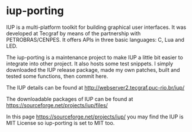 # iup-porting
IUP is a multi-platform toolkit for building graphical user interfaces.
It was developed at Tecgraf by means of the partnership with PETROBRAS/CENPES.
It offers APIs in three basic languages: C, Lua and LED. 

The iup-porting is a maintenance project to make IUP a little bit easier to 
integrate into other project. It also hosts some test snippets.
I simply downloaded the IUP release package, made my own patches, built and 
tested some functions, then commit here.

The IUP details can be found at
http://webserver2.tecgraf.puc-rio.br/iup/

The downloadable packages of IUP can be found at
https://sourceforge.net/projects/iup/files/

In this page
https://sourceforge.net/projects/iup/
you may find the IUP is MIT License so iup-porting is set to MIT too.

